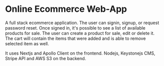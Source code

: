 # Online Ecommerce Web-App

A full stack ecommerce application. The user can signin, signup, or request password reset. Once signed in, it's possible to see a list of available products for sale. The user can create a product for sale, edit or delete it. The cart will contain the items that were added and is able to remove selected item as well. 

It uses Nextjs and Apollo Client on the frontend. Nodejs, Keystonejs CMS, Stripe API and AWS S3 on the backend. 